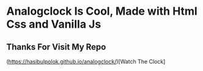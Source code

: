 # Analogclock Is Cool, Made with Html Css and Vanilla Js

## Thanks For Visit My Repo

(https://hasibulpolok.github.io/analogclock/)[Watch The Clock]
